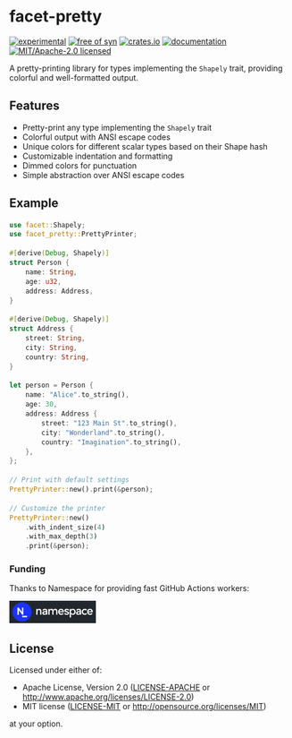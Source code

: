 # facet-pretty

[![experimental](https://img.shields.io/badge/status-highly%20experimental-orange)](https://github.com/facet-rs/facet)
[![free of syn](https://img.shields.io/badge/free%20of-syn-hotpink)](https://github.com/bearcove/free-of-syn)
[![crates.io](https://img.shields.io/crates/v/facet-pretty.svg)](https://crates.io/crates/facet-pretty)
[![documentation](https://docs.rs/facet-pretty/badge.svg)](https://docs.rs/facet-pretty)
[![MIT/Apache-2.0 licensed](https://img.shields.io/crates/l/facet-pretty.svg)](./LICENSE)

A pretty-printing library for types implementing the `Shapely` trait, providing colorful and well-formatted output.

## Features

- Pretty-print any type implementing the `Shapely` trait
- Colorful output with ANSI escape codes
- Unique colors for different scalar types based on their Shape hash
- Customizable indentation and formatting
- Dimmed colors for punctuation
- Simple abstraction over ANSI escape codes

## Example

```rust
use facet::Shapely;
use facet_pretty::PrettyPrinter;

#[derive(Debug, Shapely)]
struct Person {
    name: String,
    age: u32,
    address: Address,
}

#[derive(Debug, Shapely)]
struct Address {
    street: String,
    city: String,
    country: String,
}

let person = Person {
    name: "Alice".to_string(),
    age: 30,
    address: Address {
        street: "123 Main St".to_string(),
        city: "Wonderland".to_string(),
        country: "Imagination".to_string(),
    },
};

// Print with default settings
PrettyPrinter::new().print(&person);

// Customize the printer
PrettyPrinter::new()
    .with_indent_size(4)
    .with_max_depth(3)
    .print(&person);
```

### Funding

Thanks to Namespace for providing fast GitHub Actions workers:

<a href="https://namespace.so"><img src="./static/namespace-d.svg" height="40"></a>

## License

Licensed under either of:

- Apache License, Version 2.0 ([LICENSE-APACHE](LICENSE-APACHE) or http://www.apache.org/licenses/LICENSE-2.0)
- MIT license ([LICENSE-MIT](LICENSE-MIT) or http://opensource.org/licenses/MIT)

at your option.
